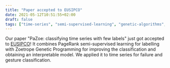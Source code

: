 ```yaml
---
title: "Paper accepted to EUSIPCO"
date: 2021-05-12T10:51:55+02:00
draft: false
tags: ["time-series", "semi-supervised-learning", "genetic-algorithms", "symbolic-regression", "publication"]
---
```

Our paper "PaZoe: classifying time series with few labels" just got accepted to [EUSIPCO](https://eusipco2021.org/conference-programme/)! 
It combines PageRank semi-supervised learning for labelling with Zoetrope Genetic Programming for improving the classification and obtaining an interpretable model.
We applied it to time series for failure and gesture classification.
